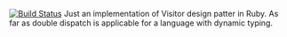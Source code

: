 [![Build Status](https://secure.travis-ci.org/dmitriy-kiriyenko/visitor.png)](http://travis-ci.org/dmitriy-kiriyenko/visitor)
Just an implementation of Visitor design patter in Ruby. As far as double dispatch is applicable for a language with dynamic typing.
